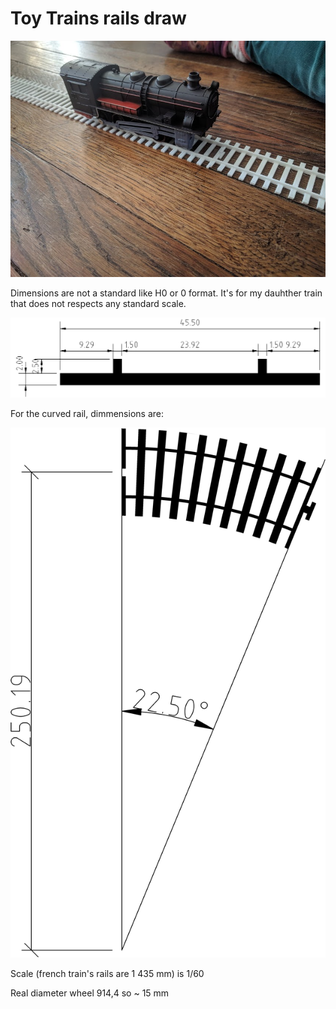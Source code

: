 # Toy Trains rails draw

![image](https://raw.githubusercontent.com/gnieark/rails/master/IMG_20171125_130857.jpg)

Dimensions are not a standard like H0 or 0 format. 
It's for my dauhther train that does not respects any standard scale.

![image](https://raw.githubusercontent.com/gnieark/rails/master/dimensions.png)

For the curved rail, dimmensions are:

![image](https://raw.githubusercontent.com/gnieark/rails/master/dimensions2.png)

Scale (french train's rails are 1 435 mm) is 1/60

Real diameter wheel 914,4 so ~ 15 mm

